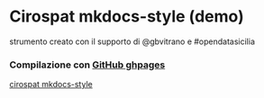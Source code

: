 # Cirospat mkdocs-style (demo)

strumento creato con il supporto di @gbvitrano e #opendatasicilia


### Compilazione con [GitHub ghpages](https://squidfunk.github.io/mkdocs-material/publishing-your-site/#with-github-actions) 

[cirospat mkdocs-style](https://cirospat.github.io/mkdocs-style/)
